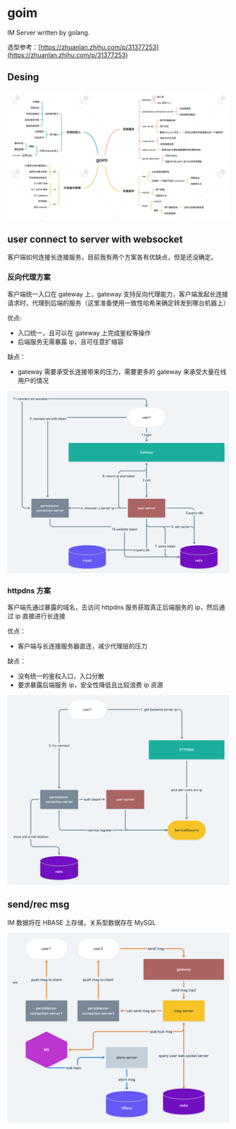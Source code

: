 # goim

IM Server written by golang.

选型参考：[https://zhuanlan.zhihu.com/p/31377253](https://zhuanlan.zhihu.com/p/31377253)

## Desing

![desing](./static/goim.png)

## user connect to server with websocket

客户端如何连接长连接服务，目前我有两个方案各有优缺点，但是还没确定。

### 反向代理方案

客户端统一入口在 gateway 上，gateway 支持反向代理能力，客户端发起长连接请求时，代理到后端的服务（这里准备使用一致性哈希来确定转发到哪台机器上）

优点:

- 入口统一，且可以在 gateway 上完成鉴权等操作
- 后端服务无需暴露 ip，且可任意扩缩容

缺点：

- gateway 需要承受长连接带来的压力，需要更多的 gateway 来承受大量在线用户的情况

![proxy](./static/conn_ws_gateway.png)

### httpdns 方案

客户端先通过暴露的域名，去访问 httpdns 服务获取真正后端服务的 ip，然后通过 ip 直接进行长连接

优点：

- 客户端与长连接服务器直连，减少代理层的压力

缺点：

- 没有统一的鉴权入口，入口分散
- 要求暴露后端服务 ip，安全性降低且比较浪费 ip 资源

![ws](./static/conn_ws_dns.png)

## send/rec msg

IM 数据将在 HBASE 上存储，关系型数据存在 MySQL

![msg](./static/send_rec_msg.png)
